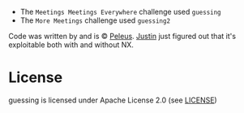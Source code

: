 * The `Meetings Meetings Everywhere` challenge used `guessing`
* The `More Meetings` challenge used `guessing2`

Code was written by and is © [Peleus](https://twitter.com/0x42424242). [Justin](https://twitter.com/justinsteven) just figured out that it's exploitable both with and without NX.

# License

guessing is licensed under Apache License 2.0 (see [LICENSE](LICENSE))
